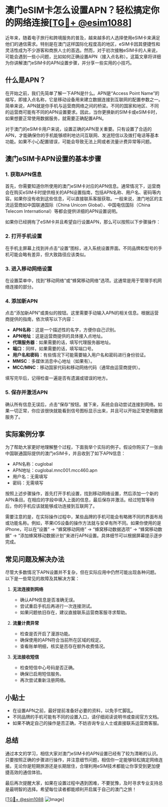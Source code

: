 # 澳门eSIM卡怎么设置APN？轻松搞定你的网络连接[[TG💪+ @esim1088](https://t.me/s/esim1088)]

近年来，随着电子旅行和跨境服务的普及，越来越多的人选择使用eSIM卡来满足他们的通信需求。特别是在澳门这样国际化程度高的地区，eSIM卡因其便捷性和灵活性成为不少游客和商旅人士的首选。然而，对于初次接触eSIM卡的人来说，可能会遇到一些小问题，比如如何正确设置APN（接入点名称）。这篇文章将详细为你讲解澳门eSIM卡的APN设置步骤，并分享一些实用的小技巧。

## 什么是APN？

在开始之前，我们先简单了解一下APN是什么。APN是“Access Point Name”的缩写，即接入点名称，它是移动设备用来建立数据连接到互联网的配置参数之一。简单来说，APN就是你手机与运营商网络之间的桥梁。不同的国家和地区、不同的运营商可能有不同的APN设置要求。因此，当你更换新的SIM卡或eSIM卡时，如果想要正常使用数据服务，就需要正确配置APN。

对于澳门的eSIM卡用户来说，设置正确的APN至关重要。只有设置了合适的APN，才能确保你的手机能够顺利地访问互联网、发送短信以及拨打电话等基本功能。如果不小心配置错误，可能会导致无法上网或者流量计费异常等问题。

## 澳门eSIM卡APN设置的基本步骤

### 1. 获取APN信息

首先，你需要知道你所使用的澳门eSIM卡对应的APN信息。通常情况下，运营商会在购买eSIM卡时提供相关的APN设置指南，包括APN名称、用户名、密码等内容。如果你没有收到这些信息，可以直接联系客服获取。一般来说，澳门地区的主流运营商如中国联通国际（China Unicom Global）、中国电信国际（China Telecom International）等都会提供详细的APN设置说明。

如果你已经拥有了eSIM卡并且希望自行设置APN，那么可以按照以下步骤操作：

### 2. 打开手机设置

在手机主屏幕上找到并点击“设置”图标，进入系统设置界面。不同品牌和型号的手机可能会略有差异，但大致路径应该类似。

### 3. 进入移动网络设置

在设置菜单中，找到“移动网络”或“蜂窝移动网络”选项。这通常是用于管理手机网络连接的部分。

### 4. 添加新APN

点击“添加新APN”或类似的按钮。这里需要手动输入APN的相关信息。根据运营商提供的指南，依次填写以下内容：

- **APN名称**：这是一个描述性的名字，方便你自己识别。
- **APN地址**：这是运营商提供的具体接入点地址。
- **代理服务器**：如果需要的话，填写代理服务器地址。
- **端口**：同样，如果需要的话，填写端口号。
- **用户名和密码**：有些情况下可能需要输入用户名和密码进行身份验证。
- **MMSC**：多媒体消息中心地址（如果有）。
- **MCC/MNC**：移动国家代码和移动网络代码（通常由运营商提供）。

填写完毕后，记得检查一遍是否有遗漏或错误的地方。

### 5. 保存并激活APN

确认所有信息无误后，点击“保存”按钮。接下来，系统会自动尝试连接到网络。如果一切正常，你应该很快就能看到信号图标显示出来，并且可以开始正常使用数据服务了。

## 实际案例分享

为了帮助大家更好地理解整个过程，下面我举个实际的例子。假设你购买了一张由中国联通国际提供的澳门eSIM卡，并且收到了如下APN信息：

- APN名称：cuglobal
- APN地址：cuglobal.mnc001.mcc460.apn
- 用户名：无需填写
- 密码：无需填写

按照上述步骤操作，首先打开手机设置，找到移动网络设置，然后添加一个新的APN条目。在相应的字段中填入上面的信息，最后保存并激活。经过短暂等待后，你的手机应该就能够成功连接到互联网了。

需要注意的是，在实际操作过程中，某些品牌的手机可能会有略微不同的界面布局或功能名称。例如，苹果iOS设备的操作方法就与安卓有所不同。如果你使用的是iPhone，可以在“设置” -> “蜂窝移动网络” -> “蜂窝移动数据选项” -> “蜂窝移动数据” -> “添加蜂窝移动数据计划”来进行APN设置。具体细节可以根据屏幕提示逐步完成。

## 常见问题及解决办法

尽管大多数情况下APN设置并不复杂，但在实际应用中仍然可能出现各种问题。以下是一些常见的故障及其解决方案：

1. **无法连接到网络**
   - 确认APN信息是否准确无误。
   - 尝试重启手机后再进行一次连接测试。
   - 如果问题依旧存在，建议直接联系运营商客服寻求帮助。

2. **流量计费异常**
   - 检查是否开启了漫游功能。
   - 确保使用的APN符合当前所在区域的规定。
   - 查看账单明细，核实是否存在额外收费情况。

3. **无法接收短信**
   - 检查短信中心号码是否正确。
   - 确保已启用短信服务。
   - 再次尝试重新注册网络。

## 小贴士

- 在设置APN之前，最好提前准备好必要的资料，以免手忙脚乱。
- 不同品牌的手机可能有不同的设置入口，请仔细阅读说明书或查阅官方文档。
- 如果不确定自己的操作是否正确，不妨咨询专业人士或直接联系运营商客服。

## 总结

通过本文的学习，相信大家对澳门eSIM卡的APN设置已经有了较为清晰的认识。只要按照正确的步骤进行操作，并注意细节问题，相信你一定能够轻松搞定网络连接。无论你是短期旅游还是长期居住，合理利用eSIM技术都能让你享受到更加便捷高效的通信体验。

最后再次提醒大家，如果在设置过程中遇到困难，不要犹豫，及时寻求专业支持总是最明智的选择。希望每位读者都能顺利开启属于自己的澳门之旅！

[[TG💪+ @esim1088](https://t.me/s/esim1088) ![Image](https://i.postimg.cc/4NQfJmqS/Snipaste-2025-05-13-00-14-12.png)]